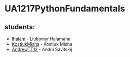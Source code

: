 # UA1217PythonFundamentals

## students:
- [lhalam](https://github.com/lhalam) - Liubomyr Halamaha
- [KostiukMisha](https://github.com/KostiukMisha) - Kostiuk Misha
- [AndrewTT12](https://github.com/AndrewTT12) - Andrii Savitskij

